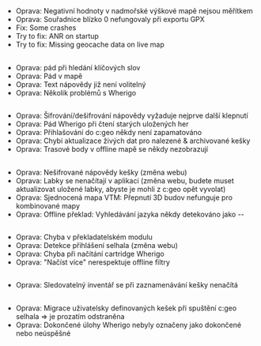 ##
- Oprava: Negativní hodnoty v nadmořské výškové mapě nejsou měřítkem
- Oprava: Souřadnice blízko 0 nefungovaly při exportu GPX
- Fix: Some crashes
- Try to fix: ANR on startup
- Try to fix: Missing geocache data on live map

##
- Oprava: pád při hledání klíčových slov
- Oprava: Pád v mapě
- Oprava: Text nápovědy již není volitelný
- Oprava: Několik problémů s Wherigo

##
- Oprava: Šifrování/dešifrování nápovědy vyžaduje nejprve další klepnutí
- Oprava: Pád Wherigo při čtení starých uložených her
- Oprava: Přihlašování do c:geo někdy není zapamatováno
- Oprava: Chybí aktualizace živých dat pro nalezené & archivované kešky
- Oprava: Trasové body v offline mapě se někdy nezobrazují

##
- Oprava: Nešifrované nápovědy kešky (změna webu)
- Oprava: Labky se nenačítají v aplikaci (změna webu, budete muset aktualizovat uložené labky, abyste je mohli z c:geo opět vyvolat)
- Oprava: Sjednocená mapa VTM: Přepnutí 3D budov nefunguje pro kombinované mapy
- Oprava: Offline překlad: Vyhledávání jazyka někdy detekováno jako --

##
- Oprava: Chyba v překladatelském modulu
- Oprava: Detekce přihlášení selhala (změna webu)
- Oprava: Chyba při načítání cartridge Wherigo
- Oprava: "Načíst více" nerespektuje offline filtry

##
- Oprava: Sledovatelný inventář se při zaznamenávání kešky nenačítá

##
- Oprava: Migrace uživatelsky definovaných kešek při spuštění c:geo selhala => je prozatím odstraněna
- Oprava: Dokončené úlohy Wherigo nebyly označeny jako dokončené nebo neúspěšné











